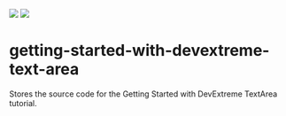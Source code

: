 <!-- default badges list -->
![](https://img.shields.io/endpoint?url=https://codecentral.devexpress.com/api/v1/VersionRange/577194228/21.2.4%2B)
[![](https://img.shields.io/badge/📖_How_to_use_DevExpress_Examples-e9f6fc?style=flat-square)](https://docs.devexpress.com/GeneralInformation/403183)
<!-- default badges end -->
# getting-started-with-devextreme-text-area
Stores the source code for the Getting Started with DevExtreme TextArea tutorial.
